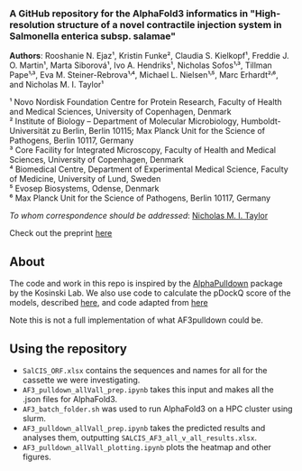### A GitHub repository for the AlphaFold3 informatics in "High-resolution structure of a novel contractile injection system in Salmonella enterica subsp. salamae"

**Authors**: Rooshanie N. Ejaz¹, Kristin Funke², Claudia S. Kielkopf¹, Freddie J. O. Martin¹, Marta Siborová¹, Ivo A. Hendriks¹, Nicholas Sofos¹˒³, Tillman Pape¹˒³, Eva M. Steiner-Rebrova¹˒⁴, Michael L. Nielsen¹˒⁵, Marc Erhardt²˒⁶, and Nicholas M. I. Taylor¹

¹ Novo Nordisk Foundation Centre for Protein Research, Faculty of Health and Medical Sciences, University of Copenhagen, Denmark  
² Institute of Biology – Department of Molecular Microbiology, Humboldt-Universität zu Berlin, Berlin 10115; Max Planck Unit for the Science of Pathogens, Berlin 10117, Germany  
³ Core Facility for Integrated Microscopy, Faculty of Health and Medical Sciences, University of Copenhagen, Denmark  
⁴ Biomedical Centre, Department of Experimental Medical Science, Faculty of Medicine, University of Lund, Sweden  
⁵ Evosep Biosystems, Odense, Denmark  
⁶ Max Planck Unit for the Science of Pathogens, Berlin 10117, Germany  

*To whom correspondence should be addressed*: [Nicholas M. I. Taylor](mailto:nicholas.taylor@cpr.ku.dk)

Check out the preprint [here](https://www.biorxiv.org/content/)

## About
The code and work in this repo is inspired by the [AlphaPulldown](https://github.com/KosinskiLab/AlphaPulldown) package by the Kosinski Lab.
We also use code to calculate the pDockQ score of the models, described [here](https://www.nature.com/articles/s41467-022-28865-w), and code adapted from [here](https://github.com/fteufel/alphafold-peptide-receptors/blob/main/pdockq.py)

Note this is not a full implementation of what AF3pulldown could be.

## Using the repository
- `SalCIS_ORF.xlsx` contains the sequences and names for all for the cassette we were investigating.
- `AF3_pulldown_allVall_prep.ipynb` takes this input and makes all the .json files for AlphaFold3.
- `AF3_batch_folder.sh` was used to run AlphaFold3 on a HPC cluster using slurm.
- `AF3_pulldown_allVall_prep.ipynb` takes the predicted results and analyses them, outputting `SALCIS_AF3_all_v_all_results.xlsx`.
- `AF3_pulldown_allVall_plotting.ipynb` plots the heatmap and other figures.

